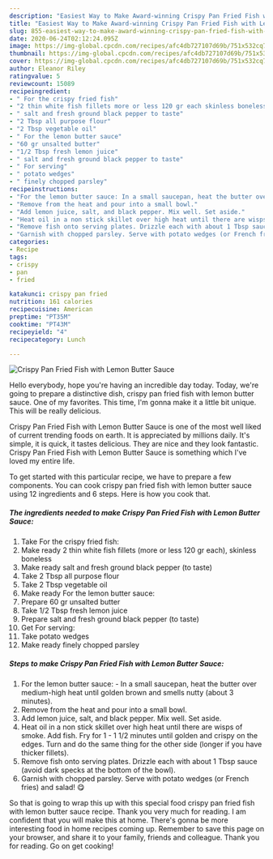 ```yaml
---
description: "Easiest Way to Make Award-winning Crispy Pan Fried Fish with Lemon Butter Sauce"
title: "Easiest Way to Make Award-winning Crispy Pan Fried Fish with Lemon Butter Sauce"
slug: 855-easiest-way-to-make-award-winning-crispy-pan-fried-fish-with-lemon-butter-sauce
date: 2020-06-24T02:12:24.095Z
image: https://img-global.cpcdn.com/recipes/afc4db727107d69b/751x532cq70/crispy-pan-fried-fish-with-lemon-butter-sauce-recipe-main-photo.jpg
thumbnail: https://img-global.cpcdn.com/recipes/afc4db727107d69b/751x532cq70/crispy-pan-fried-fish-with-lemon-butter-sauce-recipe-main-photo.jpg
cover: https://img-global.cpcdn.com/recipes/afc4db727107d69b/751x532cq70/crispy-pan-fried-fish-with-lemon-butter-sauce-recipe-main-photo.jpg
author: Eleanor Riley
ratingvalue: 5
reviewcount: 15089
recipeingredient:
- " For the crispy fried fish"
- "2 thin white fish fillets more or less 120 gr each skinless boneless"
- " salt and fresh ground black pepper to taste"
- "2 Tbsp all purpose flour"
- "2 Tbsp vegetable oil"
- " For the lemon butter sauce"
- "60 gr unsalted butter"
- "1/2 Tbsp fresh lemon juice"
- " salt and fresh ground black pepper to taste"
- " For serving"
- " potato wedges"
- " finely chopped parsley"
recipeinstructions:
- "For the lemon butter sauce: In a small saucepan, heat the butter over medium-high heat until golden brown and smells nutty (about 3 minutes)."
- "Remove from the heat and pour into a small bowl."
- "Add lemon juice, salt, and black pepper. Mix well. Set aside."
- "Heat oil in a non stick skillet over high heat until there are wisps of smoke. Add fish. Fry for 1 - 1 1/2 minutes until golden and crispy on the edges. Turn and do the same thing for the other side (longer if you have thicker fillets)."
- "Remove fish onto serving plates. Drizzle each with about 1 Tbsp sauce (avoid dark specks at the bottom of the bowl)."
- "Garnish with chopped parsley. Serve with potato wedges (or French fries) and salad! 😋"
categories:
- Recipe
tags:
- crispy
- pan
- fried

katakunci: crispy pan fried 
nutrition: 161 calories
recipecuisine: American
preptime: "PT35M"
cooktime: "PT43M"
recipeyield: "4"
recipecategory: Lunch

---
```



![Crispy Pan Fried Fish with Lemon Butter Sauce](https://img-global.cpcdn.com/recipes/afc4db727107d69b/751x532cq70/crispy-pan-fried-fish-with-lemon-butter-sauce-recipe-main-photo.jpg)

Hello everybody, hope you're having an incredible day today. Today, we're going to prepare a distinctive dish, crispy pan fried fish with lemon butter sauce. One of my favorites. This time, I'm gonna make it a little bit unique. This will be really delicious.



Crispy Pan Fried Fish with Lemon Butter Sauce is one of the most well liked of current trending foods on earth. It is appreciated by millions daily. It's simple, it is quick, it tastes delicious. They are nice and they look fantastic. Crispy Pan Fried Fish with Lemon Butter Sauce is something which I've loved my entire life.


To get started with this particular recipe, we have to prepare a few components. You can cook crispy pan fried fish with lemon butter sauce using 12 ingredients and 6 steps. Here is how you cook that.

<!--inarticleads1-->

##### The ingredients needed to make Crispy Pan Fried Fish with Lemon Butter Sauce:

1. Take  For the crispy fried fish:
1. Make ready 2 thin white fish fillets (more or less 120 gr each), skinless boneless
1. Make ready  salt and fresh ground black pepper (to taste)
1. Take 2 Tbsp all purpose flour
1. Take 2 Tbsp vegetable oil
1. Make ready  For the lemon butter sauce:
1. Prepare 60 gr unsalted butter
1. Take 1/2 Tbsp fresh lemon juice
1. Prepare  salt and fresh ground black pepper (to taste)
1. Get  For serving:
1. Take  potato wedges
1. Make ready  finely chopped parsley




<!--inarticleads2-->

##### Steps to make Crispy Pan Fried Fish with Lemon Butter Sauce:

1. For the lemon butter sauce: - In a small saucepan, heat the butter over medium-high heat until golden brown and smells nutty (about 3 minutes).
1. Remove from the heat and pour into a small bowl.
1. Add lemon juice, salt, and black pepper. Mix well. Set aside.
1. Heat oil in a non stick skillet over high heat until there are wisps of smoke. Add fish. Fry for 1 - 1 1/2 minutes until golden and crispy on the edges. Turn and do the same thing for the other side (longer if you have thicker fillets).
1. Remove fish onto serving plates. Drizzle each with about 1 Tbsp sauce (avoid dark specks at the bottom of the bowl).
1. Garnish with chopped parsley. Serve with potato wedges (or French fries) and salad! 😋




So that is going to wrap this up with this special food crispy pan fried fish with lemon butter sauce recipe. Thank you very much for reading. I am confident that you will make this at home. There's gonna be more interesting food in home recipes coming up. Remember to save this page on your browser, and share it to your family, friends and colleague. Thank you for reading. Go on get cooking!

